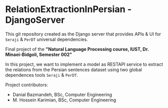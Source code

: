# RelationExtractionInPersian - DjangoServer

This git repository created as the Django server that provides APIs & UI for `Seraji` & `PerDT` universal dependencies.

Final project of the **"Natural Language Processing course, IUST, Dr. Minaei-Bidgoli, Semester 002"**

In this project, we want to implement a model as RESTAPI service to extract the relations from the Persian sentences dataset using two global dependences tools `Seraji` & `PerDT`.

Project contributors: 

* Danial Bazmandeh, BSc, Computer Engineering
* M. Hossein Karimian, BSc, Computer Engineering
